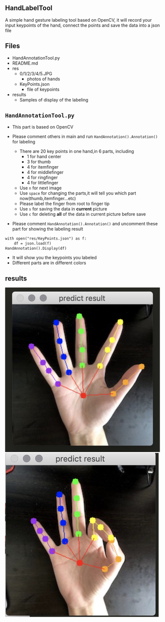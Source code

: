 ## HandLabelTool
A simple hand gesture labeling tool based on OpenCV, it will record your input keypoints of the hand, connect the points and save the data into a json file

## Files
- HandAnnotationTool.py 
- README.md
- res
	- 0/1/2/3/4/5.JPG
		* photos of hands
	- KeyPoints.json
		* file of keypoints
- results
	- Samples of display of the labeling

## ``HandAnnotationTool.py``
* This part is based on OpenCV
* Please comment others in main and run ``HandAnnotation().Annotation()`` for labeling
	* There are 20 key points in one hand,in 6 parts, including
		* 1 for hand center
		* 3 for thumb
		* 4 for itemfinger
		* 4 for middlefinger
		* 4 for ringfinger
		* 4 for littlefinger
	* Use ``n`` for next image
	* Use ``space`` for changing the parts,it will tell you which part now(thumb,itemfinger...etc)
	* Please label the finger from root to finger tip
	* Use ``s`` for saving the data in **current** picture
	* Use ``c`` for deleting **all** of the data in current picture before save

* Please comment ``HandAnnotation().Annotation()`` and uncomment these part for showing the labeling result
```
with open("res/KeyPoints.json") as f:
    df = json.load(f)
HandAnnotation().Display(df)
```
* It will show you the keypoints you labeled
* Different parts are in different colors

## results
![](result/q1_1.jpg)
![](result/q1_2.jpg)